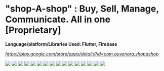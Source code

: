 # "shop-A-shop" : Buy, Sell, Manage, Communicate. All in one [Proprietary]

**Language/platform/Libraries Used: Flutter, Firebase**

*https://play.google.com/store/apps/details?id=com.auvenora.shopashop*

![](/images/1.png) ![](/images/2.png)
![](/images/3.png) ![](/images/4.png)
![](/images/5.png) ![](/images/6.png)
![](/images/7.png) ![](/images/8.png)
![](/images/9.png) ![](/images/10.png)
![](/images/11.png) ![](/images/12.png)
![](/images/13.png) ![](/images/14.png)
![](/images/15.png) ![](/images/16.png)
